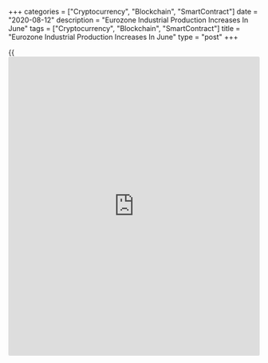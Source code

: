 +++
categories = ["Cryptocurrency", "Blockchain", "SmartContract"]
date = "2020-08-12"
description = "Eurozone Industrial Production Increases In June"
tags = ["Cryptocurrency", "Blockchain", "SmartContract"]
title = "Eurozone Industrial Production Increases In June"
type = "post"
+++

{{<iframe id="large-banner" src="https://www.bounty.group/#slide=27.0" width="100%" height="600" scrolling="no" style="border: 0px solid rgb(216, 221, 230); border-radius: 3px;">}}

Eurozone industrial production grew for the second straight month in
June, following a marked relaxation of the [coronavirus][1] containment
measures, data from Eurostat showed Wednesday.

Industrial output grew 9.1 percent on month, slower than the 12.3
percent rise in May and the 10 percent rise economists' had forecast.

On a yearly basis, the decline in industrial output slowed to 12.3
percent from 20.4 percent in the previous month. Economists had expected
an annual decrease of 11.5 percent.

Among main industrial grouping, production of durable consumer goods
surged 20.2 percent and that of capital goods by 14.2 percent.

Output of intermediate goods advanced 6.7 percent and that of non-
durable consumer goods by 4.8 percent. Energy output grew only 2.6
percent.

Data showed that industrial production in EU27 climbed 9.1 percent on
month and decreased 11.6 percent from the same period last year.

For comments and feedback [contact](https://www.playgroundfx.com/contact/): editorial@rtt[news](https://www.letsplayfx.com/blog/forex-news-website/).com

[Economic News][2]

 **What parts of the world are seeing the best (and worst) economic
performances lately? Click[here][3] to check out our [Econ Scorecard][3]
and find out! See up-to-the-moment [ranking](https://www.playgroundfx.com/blog/crypto-exchange-ranking/)s for the best and worst
performers in [GDP][4], [unemployment rate][5], [inflation][6] and much
more.**

   1. www.rtt[news](https://www.letsplayfx.com/blog/forex-news-website/).com/list/coronavirus.aspx
   2. www.rtt[news](https://www.letsplayfx.com/blog/forex-news-website/).com/Content/EconomicNews.aspx
   3. www.rtt[news](https://www.letsplayfx.com/blog/forex-news-website/).com/economic-scorecard/world-rank/retail-sales/highest-performance.aspx
   4. www.rtt[news](https://www.letsplayfx.com/blog/forex-news-website/).com/economic-scorecard/world-rank/GDP/highest-performance.aspx
   5. www.rtt[news](https://www.letsplayfx.com/blog/forex-news-website/).com/economic-scorecard/world-rank/unemployment-rate/lowest-performance.aspx
   6. www.rtt[news](https://www.letsplayfx.com/blog/forex-news-website/).com/economic-scorecard/world-rank/CPI/highest-performance.aspx